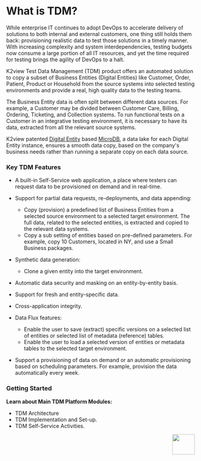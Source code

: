 # What is TDM? 

While enterprise IT continues to adopt DevOps to accelerate delivery of solutions to both internal and external customers, one thing still holds them back: provisioning realistic data to test those solutions in a timely manner. With increasing complexity and system interdependencies, testing budgets now consume a large portion of all IT resources, and yet the time required for testing brings the agility of DevOps to a halt.

K2view Test Data Management (TDM) product offers an automated solution to copy a subset of Business Entities (Digital Entities) like Customer, Order, Patient, Product or Household from the source systems into selected testing environments and provide a real, high quality data to the testing teams.

The Business Entity data is often split between different data sources.  For example, a Customer may be divided between Customer Care, Billing, Ordering, Ticketing, and Collection systems. To run functional tests on a Customer in an integrative testing environment, it is necessary to have its data, extracted from all the relevant source systems.

K2view patented [Digital Entity](/articles/01_fabric_overview/02_fabric_glossary.md#digital-entity) based [MicroDB](/articles/01_fabric_overview/02_fabric_glossary.md#mdb--microdb), a data lake for each Digital Entity instance, ensures a smooth data copy, based on the company's business needs rather than running a separate copy on each data source.

### Key TDM Features

- A built-in Self-Service web application, a place where testers can request data to be provisioned on demand and in real-time. 
- Support for partial data requests, re-deployments, and data appending: 
  - Copy (provision) a predefined list of Business Entities from a selected source environment to a selected target environment.  The full data, related to the selected entities, is extracted and copied to the relevant data systems.
  - Copy a sub setting of entities based on pre-defined parameters. For example, copy 10 Customers, located in NY, and use a Small Business packages.
- Synthetic data generation:
  - Clone a given entity into the target environment.
- Automatic data security and masking on an entity-by-entity basis.
- Support for fresh and entity-specific data.
- Cross-application integrity.
- Data Flux features:
  - Enable the user to save (extract) specific versions on a selected list of entities or selected list of metadata (reference) tables.
  - Enable the user to load a selected version of entities or metadata tables to the selected target environment.

-  Support a provisioning of data on demand or an automatic provisioning based on scheduling parameters. For example, provision the data automatically every week.



### Getting Started

**Learn about Main TDM Platform Modules:**

- TDM Architecture
- TDM Implementation and Set-up.
- TDM Self-Service Activities.



[<img align="right" width="60" height="54" src="/articles/images/Next.png">](/articles/101_test_data_management//02_tdm_glossary.md)